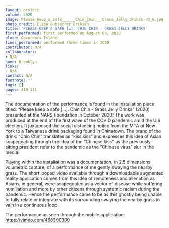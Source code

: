```yaml
---
layout: project
volume: 2020
image: Please_keep_a_safe______Chin_Chin___Grass_Jelly_Drinks--N_A.jpg
photo_credit: Elisa Gutiérrez Eriksen
title: 'PLEASE KEEP A SAFE […]: CHIN CHIN - GRASS JELLY DRINKS'
first_performed: first performed on August 08, 2020
place: Governors Island
times_performed: performed three times in 2020
contributor: N/A
collaborators:
- N/A
home: Brooklyn
links:
- N/A
contact: N/A
footnote: ''
tags: []
pages: 410-411
---
```




The documentation of the performance is found in the installation piece titled: “Please keep a safe […]: Chin Chin - Grass Jelly Drinks” (2020) presented at the NARS Foundation in October 2020: The work was produced at the end of the first wave of the COVID pandemic amid the U.S. election. It juxtaposed the social distancing notice from the MTA of New York to a Taiwanese drink packaging found in Chinatown. The brand of the drink: “Chin Chin” translates as “kiss kiss” and expresses this idea of Asian scapegoating through the idea of the “Chinese kiss” as the previously sitting president refer to the pandemic as the “Chinese virus” slur in the media.

Playing within the installation was a documentation, in 2.5 dimensions volumetric capture, of a performance of me gently swaying the nearby grass. The short looped video available through a downloadable augmented reality application comes from this idea of remoteness and alienation as Asians, in general, were scapegoated as a vector of disease while suffering humiliation and more by other citizens through systemic racism during the pandemic. Hence the performance came to be as this ghostly being unable to fully relate or integrate with its surrounding swaying the nearby grass in vain in a continuous loop.

The performance as seen through the mobile application: https://vimeo.com/468390300
